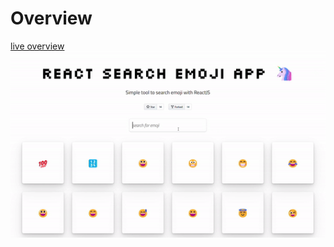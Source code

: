 

 # Overview
 [live overview](https://emoji-finder-app.vercel.app/)
 ![alt text](./src/data/overview.gif)
 
